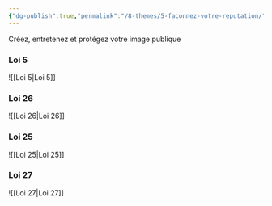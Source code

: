 ```yaml
---
{"dg-publish":true,"permalink":"/8-themes/5-faconnez-votre-reputation/","noteIcon":""}
---
```


Créez, entretenez et protégez votre image publique
### Loi 5
![[Loi 5\|Loi 5]]
### Loi 26
![[Loi 26\|Loi 26]]
### Loi 25
![[Loi 25\|Loi 25]]
### Loi 27
![[Loi 27\|Loi 27]]